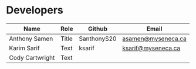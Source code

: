 # Developers
|     Name      |    Role       |   Github  |       Email        |
|---------------|---------------|-----------|--------------------|       
| Anthony Samen | Title         |SanthonyS20| asamen@myseneca.ca |
| Karim Sarif   | Text          |   ksarif  | ksarif@myseneca.ca |
|Cody Cartwright| Text          |           |                    |
